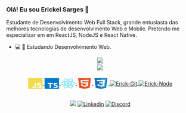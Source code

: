 ### Olá! Eu sou Erickel Sarges 👋

Estudante de  Desenvolvimento Web Full Stack,  grande entusiasta das melhores tecnologias de desenvolvimento Web e Mobile. Pretendo me especializar em em ReactJS, NodeJS e React Native.

- :computer: :rocket: Estudando Desenvolvimento Web.


<div align="center">
  <a href="https://github.com/erick-sarges">
  <img height="180em" src="https://github-readme-stats.vercel.app/api?username=erick-sarges&show_icons=true&theme=tokyonight&include_all_commits=true&count_private=true"/>
</div>
 
<div align="center">
 
  <a href="https://github.com/erick-sarges">
  <img height="160em" src="https://github-readme-stats.vercel.app/api/top-langs/?username=erick-sarges&layout=compact&langs_count=7&theme=tokyonight"/>

  

</div>


<div style="display: inline_block" align="center"><br>
  <img align="center" alt="Erick-Js" height="30" width="40" src="https://raw.githubusercontent.com/devicons/devicon/master/icons/javascript/javascript-plain.svg">
  <img align="center" alt="Erick-Ts" height="30" width="40" src="https://raw.githubusercontent.com/devicons/devicon/master/icons/typescript/typescript-plain.svg">
  <img align="center" alt="Erick-React" height="30" width="40" src="https://raw.githubusercontent.com/devicons/devicon/master/icons/react/react-original.svg">
  <img align="center" alt="Erick-HTML" height="30" width="40" src="https://raw.githubusercontent.com/devicons/devicon/master/icons/html5/html5-original.svg">
  <img align="center" alt="Erick-CSS" height="30" width="40" src="https://raw.githubusercontent.com/devicons/devicon/master/icons/css3/css3-original.svg">
  <img align="center" alt=Erick-Git height="30" width="40" src="https://cdn.jsdelivr.net/gh/devicons/devicon/icons/git/git-original.svg" />
  <img align="center" alt=Erick-Node height="30" width="40" src="https://cdn.jsdelivr.net/gh/devicons/devicon/icons/nodejs/nodejs-original.svg" />
      
</div>
 


 ##
 
 <div align="center">

<a href = "mailto:erick.sarges0223@gmail.com"><img src="https://img.shields.io/badge/-Gmail-%23333?style=for-the-badge&logo=gmail&logoColor=white" target="_blank"></a>
[![Linkedin](https://img.shields.io/badge/LinkedIn-0077B5?style=for-the-badge&logo=linkedin&logoColor=white)](https://www.linkedin.com/in/erickksarges/)
[![Discord](https://img.shields.io/badge/Discord-7289DA?style=for-the-badge&logo=discord&logoColor=white)](https://discord.com/channels/Erickk#5871)

 </div>
